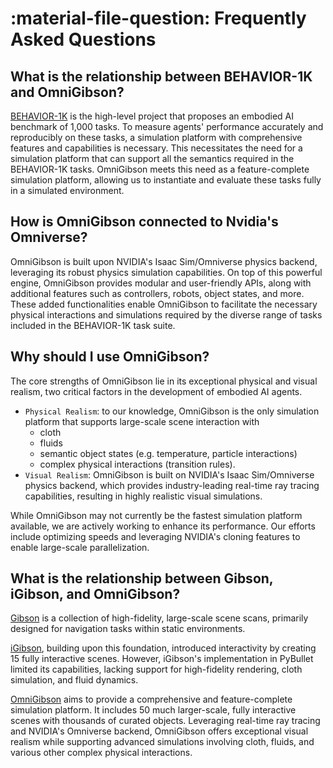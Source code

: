 # :material-file-question: **Frequently Asked Questions**

## **What is the relationship between BEHAVIOR-1K and OmniGibson?**

[BEHAVIOR-1K](https://behavior.stanford.edu/behavior-1k) is the high-level project that proposes an embodied AI benchmark of 1,000 tasks. To measure agents' performance accurately and reproducibly on these tasks, a simulation platform with comprehensive features and capabilities is necessary. This necessitates the need for a simulation platform that can support all the semantics required in the BEHAVIOR-1K tasks. OmniGibson meets this need as a feature-complete simulation platform, allowing us to instantiate and evaluate these tasks fully in a simulated environment.

## **How is OmniGibson connected to Nvidia's Omniverse?**

OmniGibson is built upon NVIDIA's Isaac Sim/Omniverse physics backend, leveraging its robust physics simulation capabilities. On top of this powerful engine, OmniGibson provides modular and user-friendly APIs, along with additional features such as controllers, robots, object states, and more. These added functionalities enable OmniGibson to facilitate the necessary physical interactions and simulations required by the diverse range of tasks included in the BEHAVIOR-1K task suite.

## **Why should I use OmniGibson?**
The core strengths of OmniGibson lie in its exceptional physical and visual realism, two critical factors in the development of embodied AI agents. 

- `Physical Realism`: to our knowledge, OmniGibson is the only simulation platform that supports large-scale scene interaction with 
    - cloth
    - fluids
    - semantic object states (e.g. temperature, particle interactions)
    - complex physical interactions (transition rules).
- `Visual Realism`: OmniGibson is built on NVIDIA's Isaac Sim/Omniverse physics backend, which provides industry-leading real-time ray tracing capabilities, resulting in highly realistic visual simulations.

While OmniGibson may not currently be the fastest simulation platform available, we are actively working to enhance its performance. Our efforts include optimizing speeds and leveraging NVIDIA's cloning features to enable large-scale parallelization. 

## **What is the relationship between Gibson, iGibson, and OmniGibson?**

[Gibson](http://gibsonenv.stanford.edu/) is a collection of high-fidelity, large-scale scene scans, primarily designed for navigation tasks within static environments. 

[iGibson](https://svl.stanford.edu/igibson/), building upon this foundation, introduced interactivity by creating 15 fully interactive scenes. However, iGibson's implementation in PyBullet limited its capabilities, lacking support for high-fidelity rendering, cloth simulation, and fluid dynamics.

[OmniGibson](https://behavior.stanford.edu/omnigibson/) aims to provide a comprehensive and feature-complete simulation platform. It includes 50 much larger-scale, fully interactive scenes with thousands of curated objects. Leveraging real-time ray tracing and NVIDIA's Omniverse backend, OmniGibson offers exceptional visual realism while supporting advanced simulations involving cloth, fluids, and various other complex physical interactions.
